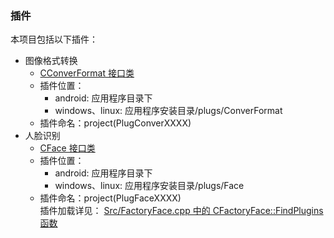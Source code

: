 ### 插件
本项目包括以下插件：

- 图像格式转换
  + [CConverFormat 接口类](../Src/ConverFormat.h)
  + 插件位置：
    - android: 应用程序目录下
    - windows、linux: 应用程序安装目录/plugs/ConverFormat
  + 插件命名：project(PlugConverXXXX)  
- 人脸识别
  + [CFace 接口类](../Src/Face.h)
  + 插件位置：
    - android: 应用程序目录下
    - windows、linux: 应用程序安装目录/plugs/Face
  + 插件命名：project(PlugFaceXXXX)  
    插件加载详见： [Src/FactoryFace.cpp 中的 CFactoryFace::FindPlugins 函数](Src/FactoryFace.cpp)
